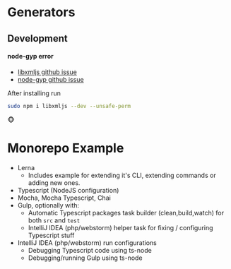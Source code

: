 Generators
==========


Development
-----------

#### node-gyp error
- [libxmljs github issue](https://github.com/nodejs/node-gyp/issues/454)
- [node-gyp github issue](https://github.com/nodejs/node-gyp/issues/454)

After installing run
```sh
sudo npm i libxmljs --dev --unsafe-perm
```
:monkey_face:




Monorepo Example
====================================================
- Lerna
    - Includes example for extending it's CLI, extending commands or adding new ones.
- Typescript (NodeJS configuration)
- Mocha, Mocha Typescript, Chai
- Gulp, optionally with:
    - Automatic Typescript packages task builder (clean,build,watch) for both `src` and `test`
    - IntelliJ IDEA (php/webstorm) helper task for fixing / configuring Typescript stuff
- IntelliJ IDEA (php/webstorm) run configurations
    - Debugging Typescript code using ts-node
    - Debugging/running Gulp using ts-node
